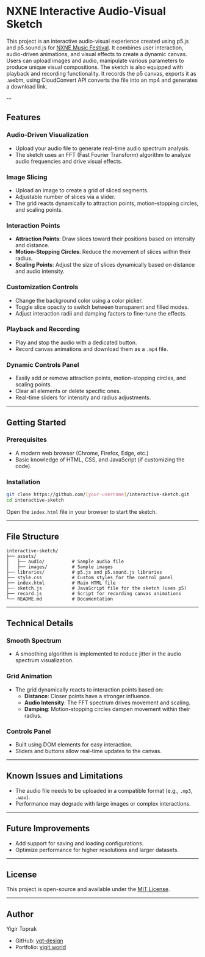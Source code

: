 # NXNE Interactive Audio-Visual Sketch

This project is an interactive audio-visual experience created using p5.js and p5.sound.js for [NXNE Music Festival](https://www.nxne.com/). 
It combines user interaction, audio-driven animations, and visual effects to create a dynamic canvas. Users can upload images and audio, manipulate 
various parameters to produce unique visual compositions. The sketch is also equipped with playback and recording functionality. It records the p5 canvas,
exports it as .webm, using CloudConvert API converts the file into an mp4 and generates a download link.

--

## Features

### Audio-Driven Visualization
- Upload your audio file to generate real-time audio spectrum analysis.
- The sketch uses an FFT (Fast Fourier Transform) algorithm to analyze audio frequencies and drive visual effects.

### Image Slicing
- Upload an image to create a grid of sliced segments.
- Adjustable number of slices via a slider.
- The grid reacts dynamically to attraction points, motion-stopping circles, and scaling points.

### Interaction Points
- **Attraction Points**: Draw slices toward their positions based on intensity and distance.
- **Motion-Stopping Circles**: Reduce the movement of slices within their radius.
- **Scaling Points**: Adjust the size of slices dynamically based on distance and audio intensity.

### Customization Controls
- Change the background color using a color picker.
- Toggle slice opacity to switch between transparent and filled modes.
- Adjust interaction radii and damping factors to fine-tune the effects.

### Playback and Recording
- Play and stop the audio with a dedicated button.
- Record canvas animations and download them as a `.mp4` file.

### Dynamic Controls Panel
- Easily add or remove attraction points, motion-stopping circles, and scaling points.
- Clear all elements or delete specific ones.
- Real-time sliders for intensity and radius adjustments.

---

## Getting Started

### Prerequisites
- A modern web browser (Chrome, Firefox, Edge, etc.)
- Basic knowledge of HTML, CSS, and JavaScript (if customizing the code).

### Installation
```bash
git clone https://github.com/[your-username]/interactive-sketch.git
cd interactive-sketch
```

Open the `index.html` file in your browser to start the sketch.

---

## File Structure

```
interactive-sketch/
├── assets/
│   ├── audio/          # Sample audio file
│   ├── images/         # Sample images
├── libraries/          # p5.js and p5.sound.js libraries
├── style.css           # Custom styles for the control panel
├── index.html          # Main HTML file
├── sketch.js           # JavaScript file for the sketch (uses p5)
├── record.js           # Script for recording canvas animations
└── README.md           # Documentation
```

---

## Technical Details

### Smooth Spectrum
- A smoothing algorithm is implemented to reduce jitter in the audio spectrum visualization.

### Grid Animation
- The grid dynamically reacts to interaction points based on:
  - **Distance**: Closer points have a stronger influence.
  - **Audio Intensity**: The FFT spectrum drives movement and scaling.
  - **Damping**: Motion-stopping circles dampen movement within their radius.

### Controls Panel
- Built using DOM elements for easy interaction.
- Sliders and buttons allow real-time updates to the canvas.

---

## Known Issues and Limitations
- The audio file needs to be uploaded in a compatible format (e.g., `.mp3`, `.wav`).
- Performance may degrade with large images or complex interactions.

---

## Future Improvements
- Add support for saving and loading configurations.
- Optimize performance for higher resolutions and larger datasets.

---

## License
This project is open-source and available under the [MIT License](LICENSE).

---

## Author
Yigir Toprak
- GitHub: [ygt-design](https://github.com/ygt-design)  
- Portfolio: [yigit.world](https://yigit.world/)

 


